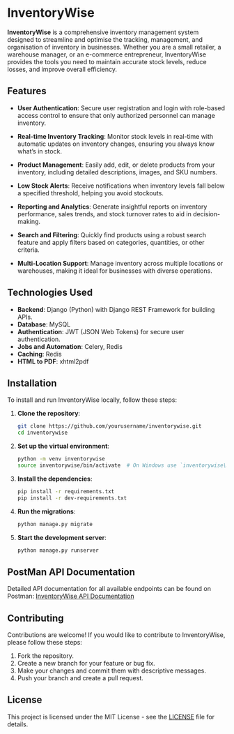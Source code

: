 # InventoryWise

**InventoryWise** is a comprehensive inventory management system designed to streamline and optimise the tracking, management, and organisation of inventory in businesses. Whether you are a small retailer, a warehouse manager, or an e-commerce entrepreneur, InventoryWise provides the tools you need to maintain accurate stock levels, reduce losses, and improve overall efficiency.

## Features

- **User Authentication**: Secure user registration and login with role-based access control to ensure that only authorized personnel can manage inventory.
  
- **Real-time Inventory Tracking**: Monitor stock levels in real-time with automatic updates on inventory changes, ensuring you always know what’s in stock.

- **Product Management**: Easily add, edit, or delete products from your inventory, including detailed descriptions, images, and SKU numbers.

- **Low Stock Alerts**: Receive notifications when inventory levels fall below a specified threshold, helping you avoid stockouts.

- **Reporting and Analytics**: Generate insightful reports on inventory performance, sales trends, and stock turnover rates to aid in decision-making.

- **Search and Filtering**: Quickly find products using a robust search feature and apply filters based on categories, quantities, or other criteria.

- **Multi-Location Support**: Manage inventory across multiple locations or warehouses, making it ideal for businesses with diverse operations.

## Technologies Used

- **Backend**: Django (Python) with Django REST Framework for building APIs.
- **Database**: MySQL
- **Authentication**: JWT (JSON Web Tokens) for secure user authentication.
- **Jobs and Automation**: Celery, Redis
- **Caching**: Redis
- **HTML to PDF**: xhtml2pdf


## Installation

To install and run InventoryWise locally, follow these steps:

1. **Clone the repository**:

   ```bash
   git clone https://github.com/yourusername/inventorywise.git
   cd inventorywise
   ```

2. **Set up the virtual environment**:

   ```bash
   python -m venv inventorywise
   source inventorywise/bin/activate  # On Windows use `inventorywise\Scripts\activate`
   ```

3. **Install the dependencies**:

   ```bash
   pip install -r requirements.txt
   pip install -r dev-requirements.txt
   ```

4. **Run the migrations**:

   ```bash
   python manage.py migrate
   ```

5. **Start the development server**:

   ```bash
   python manage.py runserver
   ```

## PostMan API Documentation
Detailed API documentation for all available endpoints can be found on Postman:
[InventoryWise API Documentation](https://documenter.getpostman.com/view/32057989/2sAYBPkZhB)

## Contributing

Contributions are welcome! If you would like to contribute to InventoryWise, please follow these steps:

1. Fork the repository.
2. Create a new branch for your feature or bug fix.
3. Make your changes and commit them with descriptive messages.
4. Push your branch and create a pull request.

## License

This project is licensed under the MIT License - see the [LICENSE](LICENSE) file for details.

